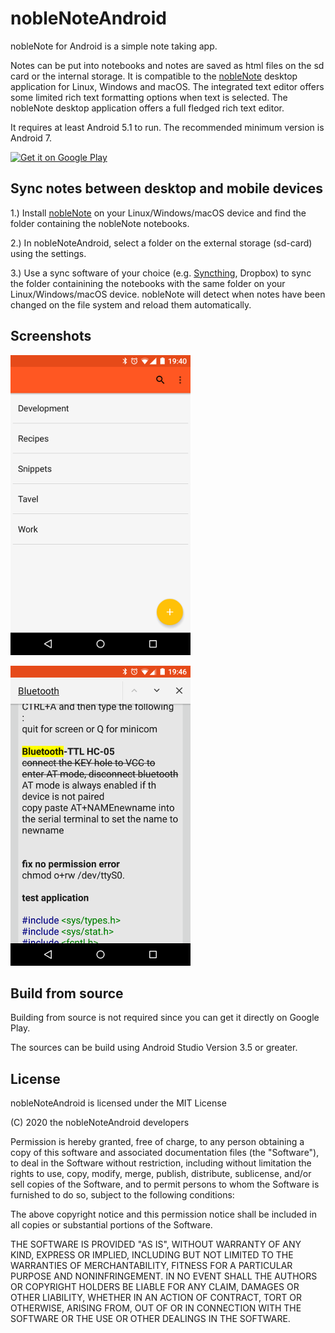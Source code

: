 # nobleNoteAndroid

nobleNote for Android is a simple note taking app. 

Notes can be put into notebooks and notes are saved as html files on the sd card or the internal storage. 
It is compatible to the [nobleNote](https://github.com/hakaishi/nobleNote) desktop application for Linux, Windows and macOS.
The integrated text editor offers some limited rich text formatting options when text is selected. The nobleNote desktop application offers a full fledged rich text editor. 

It requires at least Android 5.1 to run. The recommended minimum version is Android 7. 

<a href='https://play.google.com/store/apps/details?id=de.blogspot.noblenoteandroid'><img alt='Get it on Google Play' 
src='https://play.google.com/intl/en_us/badges/images/generic/en_badge_web_generic.png' height=90px /></a>

## Sync notes between desktop and mobile devices

1.) Install [nobleNote](https://github.com/hakaishi/nobleNote) on your Linux/Windows/macOS device and find the folder containing the nobleNote notebooks. 

2.) In nobleNoteAndroid, select a folder on the external storage (sd-card) using the settings.

3.) Use a sync software of your choice (e.g. [Syncthing](https://syncthing.net), Dropbox) to sync the folder containining the notebooks with the same folder on your Linux/Windows/macOS device. nobleNote will detect when notes have been changed on the file system and reload them automatically. 

## Screenshots

![Alt text](/screenshot/Screenshot0.png?raw=true "")

![Alt text](/screenshot/Screenshot1.png?raw=true "")

## Build from source

Building from source is not required since you can get it directly on Google Play.

The sources can be build using Android Studio Version 3.5 or greater. 

## License

nobleNoteAndroid is licensed under the MIT License

(C) 2020 the nobleNoteAndroid developers

Permission is hereby granted, free of charge, to any person obtaining a copy of this software and associated documentation files (the "Software"), to deal in the Software without restriction, including without limitation the rights to use, copy, modify, merge, publish, distribute, sublicense, and/or sell copies of the Software, and to permit persons to whom the Software is furnished to do so, subject to the following conditions:

The above copyright notice and this permission notice shall be included in all copies or substantial portions of the Software.

THE SOFTWARE IS PROVIDED "AS IS", WITHOUT WARRANTY OF ANY KIND, EXPRESS OR IMPLIED, INCLUDING BUT NOT LIMITED TO THE WARRANTIES OF MERCHANTABILITY, FITNESS FOR A PARTICULAR PURPOSE AND NONINFRINGEMENT. IN NO EVENT SHALL THE AUTHORS OR COPYRIGHT HOLDERS BE LIABLE FOR ANY CLAIM, DAMAGES OR OTHER LIABILITY, WHETHER IN AN ACTION OF CONTRACT, TORT OR OTHERWISE, ARISING FROM, OUT OF OR IN CONNECTION WITH THE SOFTWARE OR THE USE OR OTHER DEALINGS IN THE SOFTWARE.
